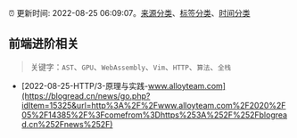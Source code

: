 :alarm_clock: 更新时间: 2022-08-25 06:09:07。[来源分类](../README.md)、[标签分类](../TAGS.md)、[时间分类](../TIMELINE.md)

## 前端进阶相关


> 关键字：`AST`、`GPU`、`WebAssembly`、`Vim`、`HTTP`、`算法`、`全栈`



- [2022-08-25-HTTP/3-原理与实践-www.alloyteam.com](https://blogread.cn/news/go.php?idItem=15325&url=http%3A%2F%2Fwww.alloyteam.com%2F2020%2F05%2F14385%2F%3Fcomefrom%3Dhttps%253A%252F%252Fblogread.cn%252Fnews%252F) 